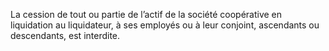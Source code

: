 La cession de tout ou partie de l’actif de la société coopérative en liquidation au liquidateur, à ses employés ou à leur conjoint, ascendants ou descendants, est interdite.